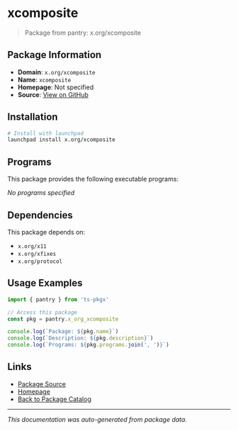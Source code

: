 # xcomposite

> Package from pantry: x.org/xcomposite

## Package Information

- **Domain**: `x.org/xcomposite`
- **Name**: `xcomposite`
- **Homepage**: Not specified
- **Source**: [View on GitHub](https://github.com/pkgxdev/pantry/tree/main/projects/x.org/xcomposite/package.yml)

## Installation

```bash
# Install with launchpad
launchpad install x.org/xcomposite
```

## Programs

This package provides the following executable programs:

*No programs specified*

## Dependencies

This package depends on:

- `x.org/x11`
- `x.org/xfixes`
- `x.org/protocol`

## Usage Examples

```typescript
import { pantry } from 'ts-pkgx'

// Access this package
const pkg = pantry.x_org_xcomposite

console.log(`Package: ${pkg.name}`)
console.log(`Description: ${pkg.description}`)
console.log(`Programs: ${pkg.programs.join(', ')}`)
```

## Links

- [Package Source](https://github.com/pkgxdev/pantry/tree/main/projects/x.org/xcomposite/package.yml)
- [Homepage](#)
- [Back to Package Catalog](../package-catalog.md)

---

*This documentation was auto-generated from package data.*
